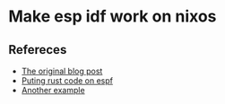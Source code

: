 # Make esp idf work on nixos

## Refereces

- [The original blog post](https://specific.solutions.limited/projects/hanging-plotter/electronics)
- [Puting rust code on espf](https://specific.solutions.limited/projects/hanging-plotter/esp-rust)
- [Another example](https://github.com/atopuzov/esp.nix)